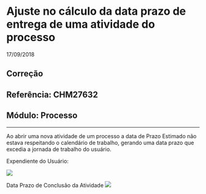 # Ajuste no cálculo da data prazo de entrega de uma atividade do processo
17/09/2018
## Correção
## Referência: CHM27632
## Módulo: Processo
***

Ao abrir uma nova atividade de um processo a data de Prazo Estimado não estava respeitando o calendário de trabalho, gerando uma data prazo que excedia a jornada de trabalho do usuário.

Expendiente do Usuário:

![]([PATH_IMG]/CHM27632_calendario.png)

Data Prazo de Conclusão da Atividade
![]([PATH_IMG]/CHM27632_atividades.png)